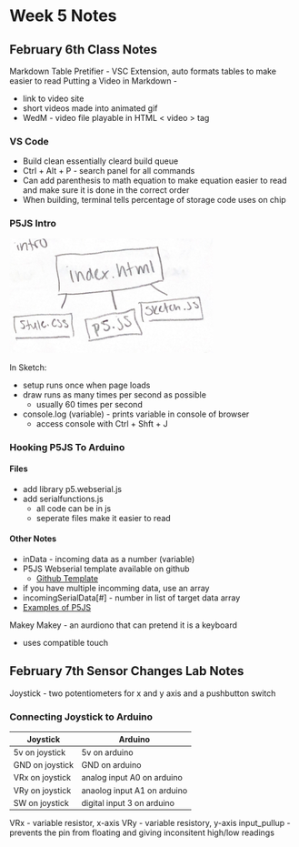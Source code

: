# Week 5 Notes

## February 6th Class Notes

Markdown Table Pretifier - VSC Extension, auto formats tables to make easier to read
Putting a Video in Markdown -

* link to video site
* short videos made into animated gif
* WedM - video file playable in HTML < video > tag

### VS Code

* Build clean essentially cleard build queue
* Ctrl + Alt + P - search panel for all commands
* Can add parenthesis to math equation to make equation easier to read and make sure it is done in the correct order
* When building, terminal tells percentage of storage code uses on chip

### P5JS Intro

![p5js breakdown](images/p5js.png)

In Sketch:

* setup runs once when page loads
* draw runs as many times per second as possible
  * usually 60 times per second
* console.log (variable) - prints variable in console of browser
  * access console with Ctrl + Shft + J

### Hooking P5JS To Arduino

#### Files

* add library p5.webserial.js
* add serialfunctions.js
  * all code can be in js
  * seperate files make it easier to read

#### Other Notes

* inData - incoming data as a number (variable)
* P5JS Webserial template available on github
  * [Github Template](https://github.com/FSUdigitalmedia/p5js_webserial_template)
* if you have multiple incomming data, use an array
* incomingSerialData[#] - number in list of target data array
* [Examples of P5JS](https://showcase.p5js.org/#/)

Makey Makey - an aurdiono that can pretend it is a keyboard

* uses compatible touch

## February 7th Sensor Changes Lab Notes

Joystick - two potentiometers for x and y axis and a pushbutton switch

### Connecting Joystick to Arduino

| Joystick        | Arduino                     |
|-----------------|-----------------------------|
| 5v on joystick  | 5v on arduino               |
| GND on joystick | GND on arduino              |
| VRx on joystick | analog input A0 on arduino  |
| VRy on joystick | anaolog input A1 on arduino |
| SW on joystick  | digital input 3 on arduino  |

VRx - variable resistor, x-axis
VRy - variable resistory, y-axis
input_pullup - prevents the pin from floating and giving inconsitent high/low readings